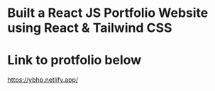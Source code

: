 # Built a React JS Portfolio Website using React & Tailwind CSS
# Link to protfolio below
https://ybhp.netlify.app/
